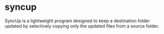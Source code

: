 # syncup
SyncUp is a lightweight program designed to keep a destination folder updated by selectively copying only the updated files from a source folder.
